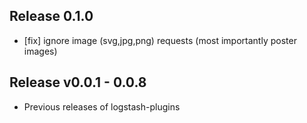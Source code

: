 ## Release 0.1.0
- [fix] ignore image (svg,jpg,png) requests (most importantly poster images)

## Release v0.0.1 - 0.0.8
- Previous releases of logstash-plugins
